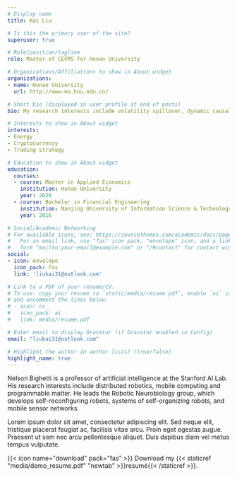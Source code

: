 ```yaml
---
# Display name
title: Kai Liu

# Is this the primary user of the site?
superuser: true

# Role/position/tagline
role: Master of CEFMS for Hunan University

# Organizations/Affiliations to show in About widget
organizations:
- name: Hunan University
  url: http://www-en.hnu.edu.cn/

# Short bio (displayed in user profile at end of posts)
bio: My research interests include volatility spillover, dynamic causality analysis and Bayesian Econometrics.

# Interests to show in About widget
interests:
- Energy 
- Cryptocurrency
- Trading strategy

# Education to show in About widget
education:
  courses:
  - course: Master in Applied Economics
    institution: Hunan University
    year: 2020
  - course: Bachelor in Financial Engineering
    institution: Nanjing University of Information Science & Technology
    year: 2016

# Social/Academic Networking
# For available icons, see: https://sourcethemes.com/academic/docs/page-builder/#icons
#   For an email link, use "fas" icon pack, "envelope" icon, and a link in the
#   form "mailto:your-email@example.com" or "/#contact" for contact widget.
social:
- icon: envelope
  icon_pack: fas
  link: 'liukai31@outlook.com'

# Link to a PDF of your resume/CV.
# To use: copy your resume to `static/media/resume.pdf`, enable `ai` icons in `params.toml`, 
# and uncomment the lines below.
# - icon: cv
#   icon_pack: ai
#   link: media/resume.pdf

# Enter email to display Gravatar (if Gravatar enabled in Config)
email: "liukai31@outlook.com"

# Highlight the author in author lists? (true/false)
highlight_name: true
---
```


Nelson Bighetti is a professor of artificial intelligence at the Stanford AI Lab. His research interests include distributed robotics, mobile computing and programmable matter. He leads the Robotic Neurobiology group, which develops self-reconfiguring robots, systems of self-organizing robots, and mobile sensor networks.

Lorem ipsum dolor sit amet, consectetur adipiscing elit. Sed neque elit, tristique placerat feugiat ac, facilisis vitae arcu. Proin eget egestas augue. Praesent ut sem nec arcu pellentesque aliquet. Duis dapibus diam vel metus tempus vulputate.

{{< icon name="download" pack="fas" >}} Download my {{< staticref "media/demo_resume.pdf" "newtab" >}}resumé{{< /staticref >}}.
